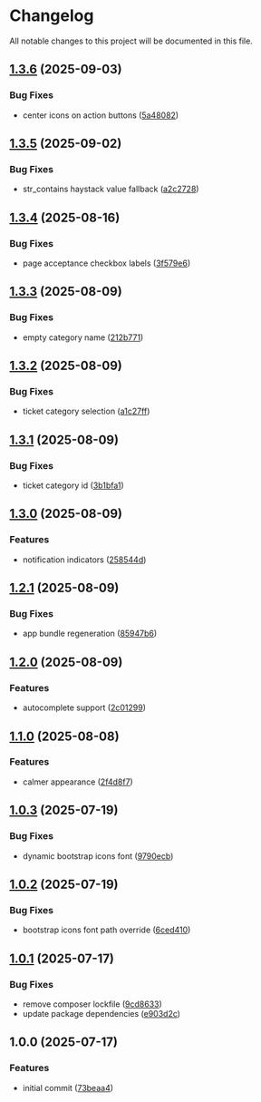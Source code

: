 # Changelog

All notable changes to this project will be documented in this file.

## [1.3.6](https://github.com/forepath/obms-theme-aurora/compare/v1.3.5...v1.3.6) (2025-09-03)


### Bug Fixes

* center icons on action buttons ([5a48082](https://github.com/forepath/obms-theme-aurora/commit/5a48082f0f4cca35451e1bbde13116ff0e1c4183))

## [1.3.5](https://github.com/forepath/obms-theme-aurora/compare/v1.3.4...v1.3.5) (2025-09-02)


### Bug Fixes

* str_contains haystack value fallback ([a2c2728](https://github.com/forepath/obms-theme-aurora/commit/a2c2728b779c624482b4c3105c4ed85d2ff5d3e3))

## [1.3.4](https://github.com/forepath/obms-theme-aurora/compare/v1.3.3...v1.3.4) (2025-08-16)


### Bug Fixes

* page acceptance checkbox labels ([3f579e6](https://github.com/forepath/obms-theme-aurora/commit/3f579e69dfcbee61e3b6a741c686397ee8107704))

## [1.3.3](https://github.com/forepath/obms-theme-aurora/compare/v1.3.2...v1.3.3) (2025-08-09)


### Bug Fixes

* empty category name ([212b771](https://github.com/forepath/obms-theme-aurora/commit/212b7714a62eec99139e2e526368497d8e3eed12))

## [1.3.2](https://github.com/forepath/obms-theme-aurora/compare/v1.3.1...v1.3.2) (2025-08-09)


### Bug Fixes

* ticket category selection ([a1c27ff](https://github.com/forepath/obms-theme-aurora/commit/a1c27ff90e7cda246a70fb3be2e2ca63212b4732))

## [1.3.1](https://github.com/forepath/obms-theme-aurora/compare/v1.3.0...v1.3.1) (2025-08-09)


### Bug Fixes

* ticket category id ([3b1bfa1](https://github.com/forepath/obms-theme-aurora/commit/3b1bfa159a7119c8dbffc6336a74b1a56369cc12))

## [1.3.0](https://github.com/forepath/obms-theme-aurora/compare/v1.2.1...v1.3.0) (2025-08-09)


### Features

* notification indicators ([258544d](https://github.com/forepath/obms-theme-aurora/commit/258544d98fd3531e60f98d25285a9295837a777b))

## [1.2.1](https://github.com/forepath/obms-theme-aurora/compare/v1.2.0...v1.2.1) (2025-08-09)


### Bug Fixes

* app bundle regeneration ([85947b6](https://github.com/forepath/obms-theme-aurora/commit/85947b65a2a2427e1705ce653774aa08e5905e1b))

## [1.2.0](https://github.com/forepath/obms-theme-aurora/compare/v1.1.0...v1.2.0) (2025-08-09)


### Features

* autocomplete support ([2c01299](https://github.com/forepath/obms-theme-aurora/commit/2c0129929d4d7ea110a715cd549861a424d0c936))

## [1.1.0](https://github.com/forepath/obms-theme-aurora/compare/v1.0.3...v1.1.0) (2025-08-08)


### Features

* calmer appearance ([2f4d8f7](https://github.com/forepath/obms-theme-aurora/commit/2f4d8f785d72a35b5cbff5b3585aeda7fe27730f))

## [1.0.3](https://github.com/forepath/obms-theme-aurora/compare/v1.0.2...v1.0.3) (2025-07-19)


### Bug Fixes

* dynamic bootstrap icons font ([9790ecb](https://github.com/forepath/obms-theme-aurora/commit/9790ecb7639cdd7abeabd32bb35cf2ee489e3e76))

## [1.0.2](https://github.com/forepath/obms-theme-aurora/compare/v1.0.1...v1.0.2) (2025-07-19)


### Bug Fixes

* bootstrap icons font path override ([6ced410](https://github.com/forepath/obms-theme-aurora/commit/6ced4101a05b13461456cd6fa129717d21ec011b))

## [1.0.1](https://github.com/forepath/obms-theme-aurora/compare/v1.0.0...v1.0.1) (2025-07-17)


### Bug Fixes

* remove composer lockfile ([9cd8633](https://github.com/forepath/obms-theme-aurora/commit/9cd8633252fb7f2541350be3661c1e00f1a7f5ac))
* update package dependencies ([e903d2c](https://github.com/forepath/obms-theme-aurora/commit/e903d2ced43084fca592e796353e39ac1ff6a1d6))

## 1.0.0 (2025-07-17)


### Features

* initial commit ([73beaa4](https://github.com/forepath/obms-theme-aurora/commit/73beaa419e2b36de7d4b3f990650aaa9e154f5fc))
